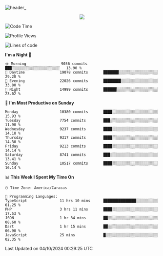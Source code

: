 ![header_](https://github.com/user-attachments/assets/4010d822-ccdc-4198-b608-18c773338d18)


<p align="center">
  <a href="http://www.github.com/thevacs">
    <img src="https://github-readme-streak-stats.herokuapp.com/?user=thevacs&stroke=ffffff&background=1c1917&ring=0891b2&fire=0891b2&currStreakNum=ffffff&currStreakLabel=0891b2&sideNums=ffffff&sideLabels=ffffff&dates=ffffff&hide_border=true" />
  </a>
</p>

<!--START_SECTION:waka-->
![Code Time](http://img.shields.io/badge/Code%20Time-2%2C927%20hrs%206%20mins-blue)

![Profile Views](http://img.shields.io/badge/Profile%20Views-0-blue)

![Lines of code](https://img.shields.io/badge/From%20Hello%20World%20I%27ve%20Written-10.3%20million%20lines%20of%20code-blue)

**I'm a Night 🦉** 

```text
🌞 Morning                9056 commits        ███░░░░░░░░░░░░░░░░░░░░░░   13.90 % 
🌆 Daytime                19078 commits       ███████░░░░░░░░░░░░░░░░░░   29.28 % 
🌃 Evening                22026 commits       ████████░░░░░░░░░░░░░░░░░   33.80 % 
🌙 Night                  14999 commits       ██████░░░░░░░░░░░░░░░░░░░   23.02 % 
```
📅 **I'm Most Productive on Sunday** 

```text
Monday                   10380 commits       ████░░░░░░░░░░░░░░░░░░░░░   15.93 % 
Tuesday                  7754 commits        ███░░░░░░░░░░░░░░░░░░░░░░   11.90 % 
Wednesday                9237 commits        ████░░░░░░░░░░░░░░░░░░░░░   14.18 % 
Thursday                 9317 commits        ████░░░░░░░░░░░░░░░░░░░░░   14.30 % 
Friday                   9213 commits        ████░░░░░░░░░░░░░░░░░░░░░   14.14 % 
Saturday                 8741 commits        ███░░░░░░░░░░░░░░░░░░░░░░   13.41 % 
Sunday                   10517 commits       ████░░░░░░░░░░░░░░░░░░░░░   16.14 % 
```


📊 **This Week I Spent My Time On** 

```text
🕑︎ Time Zone: America/Caracas

💬 Programming Languages: 
TypeScript               11 hrs 10 mins      ███████████████░░░░░░░░░░   61.25 % 
PHP                      3 hrs 11 mins       ████░░░░░░░░░░░░░░░░░░░░░   17.53 % 
JSON                     1 hr 34 mins        ██░░░░░░░░░░░░░░░░░░░░░░░   08.60 % 
Dart                     1 hr 15 mins        ██░░░░░░░░░░░░░░░░░░░░░░░   06.90 % 
JavaScript               25 mins             █░░░░░░░░░░░░░░░░░░░░░░░░   02.35 % 
```


 Last Updated on 04/10/2024 00:29:25 UTC
<!--END_SECTION:waka-->

